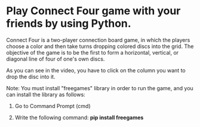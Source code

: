 # Play Connect Four game with your friends by using Python.

Connect Four is a two-player connection board game, in which the players choose a color and then take turns dropping colored discs into the grid. The objective of the game is to be the first to form a horizontal, vertical, or diagonal line of four of one's own discs.

As you can see in the video, you have to click on the column you want to drop the disc into it.



Note: You must install "freegames" library in order to run the game, and you can install the library as follows:

1. Go to Command Prompt (cmd)

2. Write the following command: **pip install freegames**
